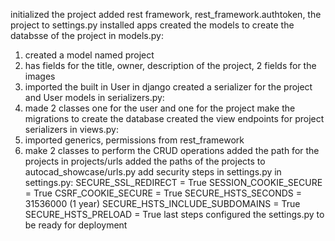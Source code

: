 initialized the project
added rest framework, rest_framework.authtoken, the project to settings.py installed apps
created the models to create the databsse of the project
in models.py:
1. created a model named project
2. has fields for the title, owner, description of the project, 2 fields for the images
3. imported the built in User in django 
created a serializer for the project and User models 
in serializers.py:
1. made 2 classes one for the user and one for the project
make the migrations to create the database
created the view endpoints for project serializers
in views.py:
1. imported generics, permissions from rest_framework
2. make 2 classes to perform the CRUD operations
added the path for the projects in projects/urls
added the paths of the projects to autocad_showcase/urls.py
add security steps in settings.py
in settings.py:
SECURE_SSL_REDIRECT = True
SESSION_COOKIE_SECURE = True
CSRF_COOKIE_SECURE = True
SECURE_HSTS_SECONDS = 31536000 (1 year)
SECURE_HSTS_INCLUDE_SUBDOMAINS = True
SECURE_HSTS_PRELOAD = True
last steps configured the settings.py to be ready for deployment